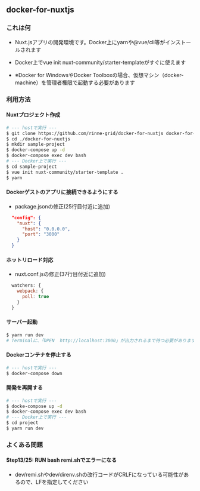 ## docker-for-nuxtjs

### これは何

* Nuxt.jsアプリの開発環境です。Docker上にyarnや@vue/cli等がインストールされます
* Docker上でvue init nuxt-community/starter-templateがすぐに使えます

* ※Docker for WindowsやDocker Toolboxの場合、仮想マシン（docker-machine）を管理者権限で起動する必要があります

### 利用方法

#### Nuxtプロジェクト作成

``` bash
# --- hostで実行 ---
$ git clone https://github.com/rinne-grid/docker-for-nuxtjs docker-for-nuxtjs
$ cd ./docker-for-nuxtjs
$ mkdir sample-project
$ docker-compose up -d
$ docker-compose exec dev bash
# --- Docker上で実行 ---
$ cd sample-project
$ vue init nuxt-community/starter-template .
$ yarn
```

#### Dockerゲストのアプリに接続できるようにする

* package.jsonの修正(25行目付近に追加)

```json
  "config": {
    "nuxt": {
      "host": "0.0.0.0",
      "port": "3000"
    }
  }
```

#### ホットリロード対応

* nuxt.conf.jsの修正(37行目付近に追加)

```js
  watchers: {
    webpack: {
      poll: true
    }
  }
```

#### サーバー起動

```bash
$ yarn run dev
# Terminalに、「OPEN  http://localhost:3000」が出力されるまで待つ必要があります
```

#### Dockerコンテナを停止する

```bash
# --- hostで実行 ---
$ docker-compose down
```

#### 開発を再開する

```bash
# --- hostで実行 ---
$ docke-compose up -d
$ docker-compose exec dev bash
# --- Docker上で実行 ---
$ cd project
$ yarn run dev
```

### よくある問題

#### Step13/25: RUN bash remi.shでエラーになる

* dev/remi.shやdev/direnv.shの改行コードがCRLFになっている可能性があるので、LFを指定してください

